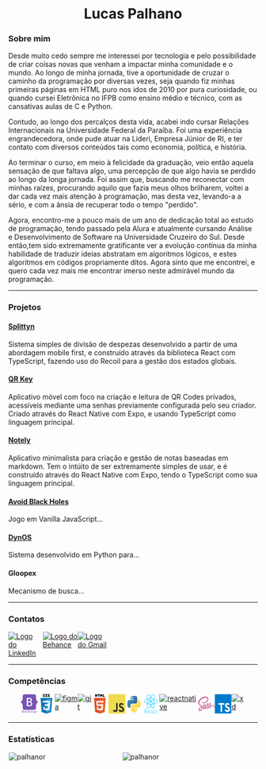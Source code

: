 <h1 align="center">Lucas Palhano</h1>

### Sobre mim
Desde muito cedo sempre me interessei por tecnologia e pelo possibilidade de criar coisas novas que venham a impactar minha comunidade e o mundo. Ao longo de minha jornada, tive a oportunidade de cruzar o caminho da programação por diversas vezes, seja quando fiz minhas primeiras páginas em HTML puro nos idos de 2010 por pura curiosidade, ou quando cursei Eletrônica no IFPB como ensino médio e técnico, com as cansativas aulas de C e Python.

Contudo, ao longo dos percalços desta vida, acabei indo cursar Relações Internacionais na Universidade Federal da Paraíba. Foi uma experiência engrandecedora, onde pude atuar na Líderi, Empresa Júnior de RI, e ter contato com diversos conteúdos tais como economia, política, e história.

Ao terminar o curso, em meio à felicidade da graduação, veio então aquela sensação de que faltava algo, uma percepção de que algo havia se perdido ao longo da longa jornada. Foi assim que, buscando me reconectar com minhas raízes, procurando aquilo que fazia meus olhos brilharem, voltei a dar cada vez mais atenção à programação, mas desta vez, levando-a a sério, e com a ânsia de recuperar todo o tempo "perdido".

Agora, encontro-me a pouco mais de um ano de dedicação total ao estudo de programação, tendo passado pela Alura e atualmente cursando Análise e Desenvolvimento de Software na Universidade Cruzeiro do Sul. Desde então,tem sido extremamente gratificante ver a evolução contínua da minha habilidade de traduzir ideias abstratam em algoritmos lógicos, e estes algoritmos em códigos propriamente ditos. Agora sinto que me encontrei, e quero cada vez mais me encontrar imerso neste admirável mundo da programação.

---

### Projetos
#### [Splittyn](https://github.com/Palhanor/Splittyn)
Sistema simples de divisão de despezas desenvolvido a partir de uma abordagem mobile first, e construído através da biblioteca React com TypeScript, fazendo uso do Recoil para a gestão dos estados globais.
#### [QR Key](https://github.com/Palhanor/QR-Key)
Aplicativo móvel com foco na criação e leitura de QR Codes privados, acessíveis mediante uma senhas previamente configurada pelo seu criador. Criado através do React Native com Expo, e usando TypeScript como linguagem principal.
#### [Notely](https://github.com/Palhanor/Notely)
Aplicativo minimalista para criação e gestão de notas baseadas em markdown. Tem o intúito de ser extremamente simples de usar, e é construído através do React Native com Expo, tendo o TypeScript como sua linguagem principal.
#### [Avoid Black Holes](https://github.com/Palhanor/Avoid-Black-Holes)
Jogo em Vanilla JavaScript...
#### [DynOS](https://github.com/Palhanor/DynOS)
Sistema desenvolvido em Python para...
#### Gloopex
Mecanismo de busca...

---

### Contatos
<p style="display: flex; width: 200px; justify-content: space-between">
    <a href="https://www.linkedin.com/in/lucaspalhano" >
        <img alt="Logo do LinkedIn" src="https://cdn-icons-png.flaticon.com/512/174/174857.png" width="50px">
    </a>
    <a href="https://www.behance.net/lucaspalhano2" >
        <img alt="Logo do Behance" src="https://cdn-icons-png.flaticon.com/512/3991/3991886.png" width="50px">
    </a>
    <a href="mailto:lucaspalhanof@gmail.com" >
        <img alt="Logo do Gmail" src="https://cdn-icons-png.flaticon.com/512/5968/5968534.png" width="50px">
    </a>
</p>

---

### Competências
<p style="display: flex; justify-content: space-between; padding: 0 5%">
    <a href="https://getbootstrap.com" target="_blank" rel="noreferrer">
        <img src="https://raw.githubusercontent.com/devicons/devicon/master/icons/bootstrap/bootstrap-plain-wordmark.svg" alt="bootstrap" width="40" height="40"/>
    </a> 
    <a href="https://www.w3schools.com/css/" target="_blank" rel="noreferrer">
        <img src="https://raw.githubusercontent.com/devicons/devicon/master/icons/css3/css3-original-wordmark.svg" alt="css3" width="40" height="40"/>
    </a>
    <a href="https://www.figma.com/" target="_blank" rel="noreferrer">
        <img src="https://www.vectorlogo.zone/logos/figma/figma-icon.svg" alt="figma" width="40" height="40"/>
    </a>
    <a href="https://git-scm.com/" target="_blank" rel="noreferrer">
        <img src="https://www.vectorlogo.zone/logos/git-scm/git-scm-icon.svg" alt="git" width="40" height="40"/>
    </a>
    <a href="https://www.w3.org/html/" target="_blank" rel="noreferrer">
        <img src="https://raw.githubusercontent.com/devicons/devicon/master/icons/html5/html5-original-wordmark.svg" alt="html5" width="40" height="40"/>
    </a>
    <a href="https://developer.mozilla.org/en-US/docs/Web/JavaScript" target="_blank" rel="noreferrer">
        <img src="https://raw.githubusercontent.com/devicons/devicon/master/icons/javascript/javascript-original.svg" alt="javascript" width="40" height="40"/>
    </a>
    <a href="https://www.python.org" target="_blank" rel="noreferrer">
        <img src="https://raw.githubusercontent.com/devicons/devicon/master/icons/python/python-original.svg" alt="python" width="40" height="40"/>
    </a>
    <a href="https://reactjs.org/" target="_blank" rel="noreferrer">
        <img src="https://raw.githubusercontent.com/devicons/devicon/master/icons/react/react-original-wordmark.svg" alt="react" width="40" height="40"/>
    </a>
    <a href="https://reactnative.dev/" target="_blank" rel="noreferrer">
        <img src="https://reactnative.dev/img/header_logo.svg" alt="reactnative" width="40" height="40"/>
    </a>
    <a href="https://sass-lang.com" target="_blank" rel="noreferrer"> 
        <img src="https://raw.githubusercontent.com/devicons/devicon/master/icons/sass/sass-original.svg" alt="sass" width="40" height="40"/>
    </a>
    <a href="https://www.typescriptlang.org/" target="_blank" rel="noreferrer">
        <img src="https://raw.githubusercontent.com/devicons/devicon/master/icons/typescript/typescript-original.svg" alt="typescript" width="40" height="40"/>
    </a>
    <a href="https://www.adobe.com/products/xd.html" target="_blank" rel="noreferrer">
        <img src="https://cdn.worldvectorlogo.com/logos/adobe-xd.svg" alt="xd" width="40" height="40"/>
    </a>
</p>

---

### Estatísticas

<p style="display: flex; justify-content: space-around">
<img src="https://github-readme-stats.vercel.app/api/top-langs?username=palhanor&show_icons=true&theme=dark&title_color=ffffff&text_color=ffffff&locale=en&layout=compact" alt="palhanor" width="45%" />
    <img src="https://github-readme-stats.vercel.app/api?username=palhanor&show_icons=true&theme=dark&title_color=ffffff&text_color=ffffff&locale=en&layout=compact" alt="palhanor" width="54%" />
</p>
